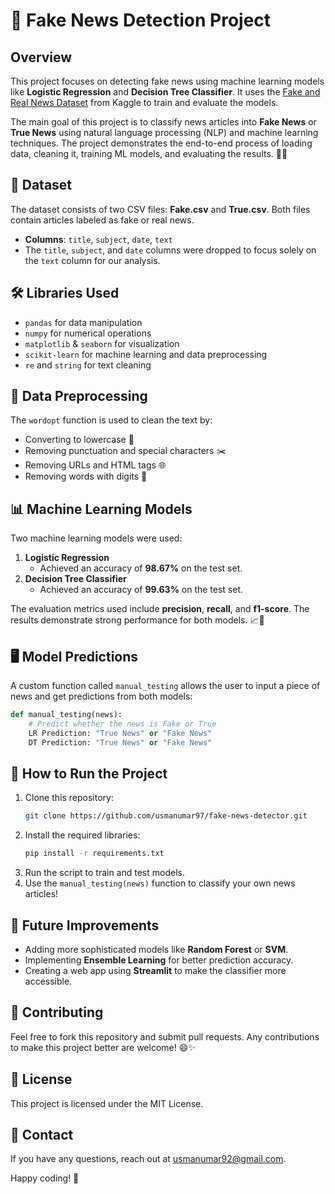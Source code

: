 # 📰 Fake News Detection Project

## Overview
This project focuses on detecting fake news using machine learning models like **Logistic Regression** and **Decision Tree Classifier**. It uses the [Fake and Real News Dataset](https://www.kaggle.com/datasets/clmentbisaillon/fake-and-real-news-dataset) from Kaggle to train and evaluate the models.

The main goal of this project is to classify news articles into **Fake News** or **True News** using natural language processing (NLP) and machine learning techniques. The project demonstrates the end-to-end process of loading data, cleaning it, training ML models, and evaluating the results. 🤖✨

## 📂 Dataset
The dataset consists of two CSV files: **Fake.csv** and **True.csv**. Both files contain articles labeled as fake or real news.

- **Columns**: `title`, `subject`, `date`, `text`
- The `title`, `subject`, and `date` columns were dropped to focus solely on the `text` column for our analysis.

## 🛠️ Libraries Used
- `pandas` for data manipulation
- `numpy` for numerical operations
- `matplotlib` & `seaborn` for visualization
- `scikit-learn` for machine learning and data preprocessing
- `re` and `string` for text cleaning

## 🧹 Data Preprocessing
The `wordopt` function is used to clean the text by:
- Converting to lowercase 🐍
- Removing punctuation and special characters ✂️
- Removing URLs and HTML tags 🌐
- Removing words with digits 🔢

## 📊 Machine Learning Models
Two machine learning models were used:

1. **Logistic Regression**
   - Achieved an accuracy of **98.67%** on the test set.
2. **Decision Tree Classifier**
   - Achieved an accuracy of **99.63%** on the test set.

The evaluation metrics used include **precision**, **recall**, and **f1-score**. The results demonstrate strong performance for both models. 📈💯

## 🖥️ Model Predictions
A custom function called `manual_testing` allows the user to input a piece of news and get predictions from both models:

```python
def manual_testing(news):
    # Predict whether the news is Fake or True
    LR Prediction: "True News" or "Fake News"
    DT Prediction: "True News" or "Fake News"
```

## 🚀 How to Run the Project
1. Clone this repository:
   ```sh
   git clone https://github.com/usmanumar97/fake-news-detector.git
   ```
2. Install the required libraries:
   ```sh
   pip install -r requirements.txt
   ```
3. Run the script to train and test models.
4. Use the `manual_testing(news)` function to classify your own news articles!

## 🤖 Future Improvements
- Adding more sophisticated models like **Random Forest** or **SVM**.
- Implementing **Ensemble Learning** for better prediction accuracy.
- Creating a web app using **Streamlit** to make the classifier more accessible.

## 🤝 Contributing
Feel free to fork this repository and submit pull requests. Any contributions to make this project better are welcome! 😄✨

## 📄 License
This project is licensed under the MIT License.

## 📧 Contact
If you have any questions, reach out at [usmanumar92@gmail.com](mailto:usmanumar92@gmail.com).

Happy coding! 🚀

